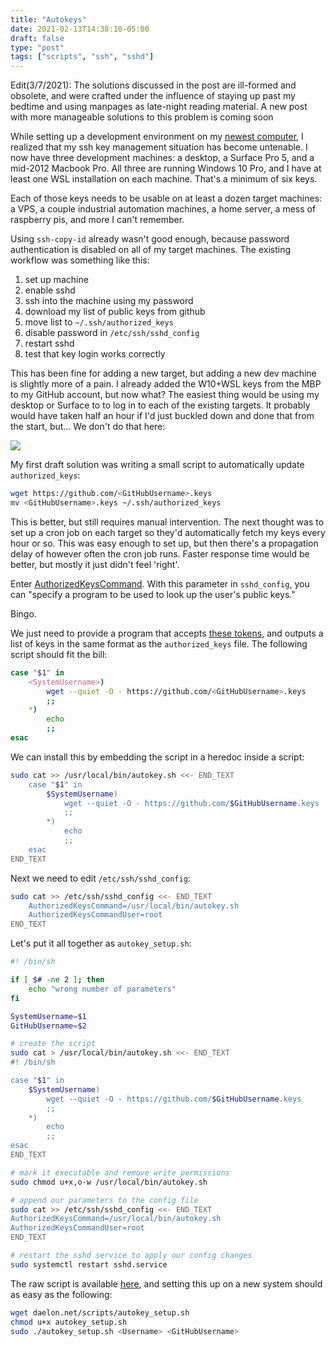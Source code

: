 ```yaml
---
title: "Autokeys"
date: 2021-02-13T14:38:10-05:00
draft: false
type: "post"
tags: ["scripts", "ssh", "sshd"]
---
```


Edit(3/7/2021): The solutions discussed in the post are ill-formed and obsolete, and were crafted under the influence of staying up past my bedtime and using manpages as late-night reading material. A new post with more manageable solutions to this problem is coming soon

While setting up a development environment on my [newest computer](posts/mbp.md), I realized that my ssh key management situation has become untenable. I now have three development machines: a desktop, a Surface Pro 5, and a mid-2012 Macbook Pro. All three are running Windows 10 Pro, and I have at least one WSL installation on each machine. That's a minimum of six keys.

Each of those keys needs to be usable on at least a dozen target machines: a VPS, a couple industrial automation machines, a home server, a mess of raspberry pis, and more I can't remember.

Using `ssh-copy-id` already wasn't good enough, because password authentication is disabled on all of my target machines. The existing workflow was something like this:
    
1. set up machine
2. enable sshd
3. ssh into the machine using my password
4. download my list of public keys from github
5. move list to `~/.ssh/authorized_keys`
6. disable password in `/etc/ssh/sshd_config`
7. restart sshd
8. test that key login works correctly
   
This has been fine for adding a new target, but adding a new dev machine is slightly more of a pain. I already added the W10+WSL keys from the MBP to my GitHub account, but now what? The easiest thing would be using my desktop or Surface to to log in to each of the existing targets. It probably would have taken half an hour if I'd just buckled down and done that from the start, but... We don't do that here:

![](https://imgs.xkcd.com/comics/automation.png)

My first draft solution was writing a small script to automatically update `authorized_keys`:


```bash
wget https://github.com/<GitHubUsername>.keys
mv <GitHubUsername>.keys ~/.ssh/authorized_keys
```

This is better, but still requires manual intervention. The next thought was to set up a cron job on each target so they'd automatically fetch my keys every hour or so. This was easy enough to set up, but then there's a propagation delay of however often the cron job runs. Faster response time would be better, but mostly it just didn't feel 'right'.

Enter [AuthorizedKeysCommand](https://man.openbsd.org/sshd_config#AuthorizedKeysCommand). With this parameter in `sshd_config`, you can "specify a program to be used to look up the user's public keys." 

Bingo. 

We just need to provide a program that accepts [these tokens](https://man.openbsd.org/sshd_config#TOKENS), and outputs a list of keys in the same format as the `authorized_keys` file. The following script should fit the bill:

```bash
case "$1" in
    <SystemUsername>)
        wget --quiet -O - https://github.com/<GitHubUsername>.keys
        ;;
    *)
        echo
        ;;
esac
```


We can install this by embedding the script in a heredoc inside a script:

```bash
sudo cat >> /usr/local/bin/autokey.sh <<- END_TEXT
    case "$1" in
        $SystemUsername)
            wget --quiet -O - https://github.com/$GitHubUsername.keys
            ;;
        *)
            echo
            ;;
    esac
END_TEXT
```

Next we need to edit `/etc/ssh/sshd_config`:

```bash
sudo cat >> /etc/ssh/sshd_config <<- END_TEXT
    AuthorizedKeysCommand=/usr/local/bin/autokey.sh
    AuthorizedKeysCommandUser=root
END_TEXT
```

Let's put it all together as `autokey_setup.sh`:

```bash
#! /bin/sh

if [ $# -ne 2 ]; then
    echo "wrong number of parameters"
fi

SystemUsername=$1
GitHubUsername=$2

# create the script
sudo cat > /usr/local/bin/autokey.sh <<- END_TEXT
#! /bin/sh

case "$1" in
    $SystemUsername)
        wget --quiet -O - https://github.com/$GitHubUsername.keys
        ;;
    *)
        echo
        ;;
esac
END_TEXT

# mark it executable and remove write permissions
sudo chmod u+x,o-w /usr/local/bin/autokey.sh

# append our parameters to the config file
sudo cat >> /etc/ssh/sshd_config <<- END_TEXT
AuthorizedKeysCommand=/usr/local/bin/autokey.sh
AuthorizedKeysCommandUser=root
END_TEXT

# restart the sshd service to apply our config changes
sudo systemctl restart sshd.service
```

The raw script is available [here](daelon.net/scripts/autokey_setup.sh), and setting this up on a new system should as easy as the following:

```bash
wget daelon.net/scripts/autokey_setup.sh
chmod u+x autokey_setup.sh
sudo ./autokey_setup.sh <Username> <GitHubUsername>
```